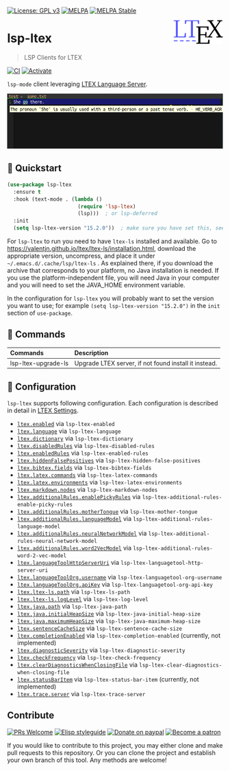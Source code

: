 [![License: GPL v3](https://img.shields.io/badge/License-GPL%20v3-blue.svg)](https://www.gnu.org/licenses/gpl-3.0)
[![MELPA](https://melpa.org/packages/lsp-ltex-badge.svg)](https://melpa.org/#/lsp-ltex)
[![MELPA Stable](https://stable.melpa.org/packages/lsp-ltex-badge.svg)](https://stable.melpa.org/#/lsp-ltex)

<img align="right" src="./etc/logo.png" with="115" height="55">

# lsp-ltex
> LSP Clients for LTEX

[![CI](https://github.com/emacs-languagetool/lsp-ltex/actions/workflows/test.yml/badge.svg)](https://github.com/emacs-languagetool/lsp-ltex/actions/workflows/test.yml)
[![Activate](https://github.com/emacs-languagetool/lsp-ltex/actions/workflows/activate.yml/badge.svg)](https://github.com/emacs-languagetool/lsp-ltex/actions/workflows/activate.yml)

`lsp-mode` client leveraging [LTEX Language Server](https://github.com/valentjn/ltex-ls).

<p align="center"><img src="./etc/screenshot.png"/></p>

## 💾 Quickstart

```el
(use-package lsp-ltex
  :ensure t
  :hook (text-mode . (lambda ()
                       (require 'lsp-ltex)
                       (lsp)))  ; or lsp-deferred
  :init
  (setq lsp-ltex-version "15.2.0"))  ; make sure you have set this, see below
```

For `lsp-ltex` to run you need to have `ltex-ls` installed and available.
Go to https://valentjn.github.io/ltex/ltex-ls/installation.html, download
the appropriate version, uncompress, and place it under `~/.emacs.d/.cache/lsp/ltex-ls`
. As explained there, if you download the archive that corresponds to
your platform, no Java installation is needed. If you use the platform-independent
file, you will need Java in your computer and you will need to set the JAVA_HOME
environment variable.

In the configuration for `lsp-ltex` you will probably want to set the version
you want to use; for example `(setq lsp-ltex-version "15.2.0")` in the `init`
section of `use-package`.

## 📇 Commands

| Commands            | Description                                           |
|:--------------------|:------------------------------------------------------|
| lsp-ltex-upgrade-ls | Upgrade LTEX server, if not found install it instead. |

## 🔧 Configuration

`lsp-ltex` supports following configuration. Each configuration is described in
detail in [LTEX Settings](https://valentjn.github.io/vscode-ltex/docs/settings.html).

* [`ltex.enabled`](https://valentjn.github.io/ltex/settings.html#ltexenabled) via `lsp-ltex-enabled`
* [`ltex.language`](https://valentjn.github.io/ltex/settings.html#ltexlanguage) via `lsp-ltex-language`
* [`ltex.dictionary`](https://valentjn.github.io/ltex/settings.html#ltexdictionary) via `lsp-ltex-dictionary`
* [`ltex.disabledRules`](https://valentjn.github.io/ltex/settings.html#ltexdisabledrules) via `lsp-ltex-disabled-rules`
* [`ltex.enabledRules`](https://valentjn.github.io/ltex/settings.html#ltexenabledrules) via `lsp-ltex-enabled-rules`
* [`ltex.hiddenFalsePositives`](https://valentjn.github.io/ltex/settings.html#ltexhiddenfalsepositives) via `lsp-ltex-hidden-false-positives`
* [`ltex.bibtex.fields`](https://valentjn.github.io/ltex/settings.html#ltexbibtexfields) via `lsp-ltex-bibtex-fields`
* [`ltex.latex.commands`](https://valentjn.github.io/ltex/settings.html#ltexlatexcommands) via `lsp-ltex-latex-commands`
* [`ltex.latex.environments`](https://valentjn.github.io/ltex/settings.html#ltexlatexenvironments) via `lsp-ltex-latex-environments`
* [`ltex.markdown.nodes`](https://valentjn.github.io/ltex/settings.html#ltexmarkdownnodes) via `lsp-ltex-markdown-nodes`
* [`ltex.additionalRules.enablePickyRules`](https://valentjn.github.io/ltex/settings.html#ltexadditionalrulesenablepickyrules) via `lsp-ltex-additional-rules-enable-picky-rules`
* [`ltex.additionalRules.motherTongue`](https://valentjn.github.io/ltex/settings.html#ltexadditionalrulesmothertongue) via `lsp-ltex-mother-tongue`
* [`ltex.additionalRules.languageModel`](https://valentjn.github.io/ltex/settings.html#ltexadditionalruleslanguagemodel) via `lsp-ltex-additional-rules-language-model`
* [`ltex.additionalRules.neuralNetworkModel`](https://valentjn.github.io/ltex/settings.html#ltexadditionalrulesneuralnetworkmodel) via `lsp-ltex-additional-rules-neural-network-model`
* [`ltex.additionalRules.word2VecModel`](https://valentjn.github.io/ltex/settings.html#ltexadditionalrulesword2vecmodel) via `lsp-ltex-additional-rules-word-2-vec-model`
* [`ltex.languageToolHttpServerUri`](https://valentjn.github.io/ltex/settings.html#ltexlanguagetoolhttpserveruri) via `lsp-ltex-languagetool-http-server-uri`
* [`ltex.languageToolOrg.username`](https://valentjn.github.io/ltex/settings.html#ltexlanguagetoolorgusername) via `lsp-ltex-languagetool-org-username`
* [`ltex.languageToolOrg.apiKey`](https://valentjn.github.io/ltex/settings.html#ltexlanguagetoolorgapikey) via `lsp-ltex-languagetool-org-api-key`
* [`ltex.ltex-ls.path`](https://valentjn.github.io/ltex/settings.html#ltexltex-lspath) via `lsp-ltex-ls-path`
* [`ltex.ltex-ls.logLevel`](https://valentjn.github.io/ltex/settings.html#ltexltex-lsloglevel) via `lsp-ltex-log-level`
* [`ltex.java.path`](https://valentjn.github.io/ltex/settings.html#ltexjavapath) via `lsp-ltex-java-path`
* [`ltex.java.initialHeapSize`](https://valentjn.github.io/ltex/settings.html#ltexjavainitialheapsize) via `lsp-ltex-java-initial-heap-size`
* [`ltex.java.maximumHeapSize`](https://valentjn.github.io/ltex/settings.html#ltexjavamaximumheapsize) via `lsp-ltex-java-maximum-heap-size`
* [`ltex.sentenceCacheSize`](https://valentjn.github.io/ltex/settings.html#ltexsentencecachesize) via `lsp-ltex-sentence-cache-size`
* [`ltex.completionEnabled`](https://valentjn.github.io/ltex/settings.html#ltexcompletionenabled) via `lsp-ltex-completion-enabled` (currently, not implemented)
* [`ltex.diagnosticSeverity`](https://valentjn.github.io/ltex/settings.html#ltexdiagnosticseverity) via `lsp-ltex-diagnostic-severity`
* [`ltex.checkFrequency`](https://valentjn.github.io/ltex/settings.html#ltexcheckfrequency) via `lsp-ltex-check-frequency`
* [`ltex.clearDiagnosticsWhenClosingFile`](https://valentjn.github.io/ltex/settings.html#ltexcleardiagnosticswhenclosingfile) via `lsp-ltex-clear-diagnostics-when-closing-file`
* [`ltex.statusBarItem`](https://valentjn.github.io/ltex/settings.html#ltexstatusbaritem) via `lsp-ltex-status-bar-item` (currently, not implemented)
* [`ltex.trace.server`](https://valentjn.github.io/ltex/settings.html#ltextraceserver) via `lsp-ltex-trace-server`

## Contribute

[![PRs Welcome](https://img.shields.io/badge/PRs-welcome-brightgreen.svg)](http://makeapullrequest.com)
[![Elisp styleguide](https://img.shields.io/badge/elisp-style%20guide-purple)](https://github.com/bbatsov/emacs-lisp-style-guide)
[![Donate on paypal](https://img.shields.io/badge/paypal-donate-1?logo=paypal&color=blue)](https://www.paypal.me/jcs090218)
[![Become a patron](https://img.shields.io/badge/patreon-become%20a%20patron-orange.svg?logo=patreon)](https://www.patreon.com/jcs090218)

If you would like to contribute to this project, you may either
clone and make pull requests to this repository. Or you can
clone the project and establish your own branch of this tool.
Any methods are welcome!
